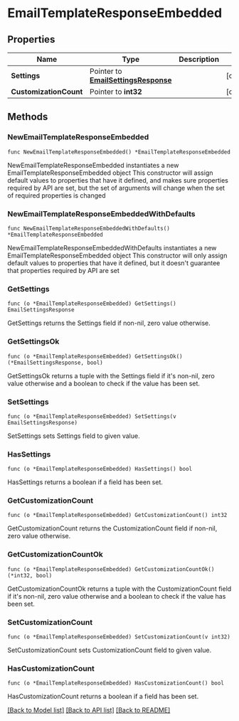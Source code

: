 # EmailTemplateResponseEmbedded

## Properties

Name | Type | Description | Notes
------------ | ------------- | ------------- | -------------
**Settings** | Pointer to [**EmailSettingsResponse**](EmailSettingsResponse.md) |  | [optional] 
**CustomizationCount** | Pointer to **int32** |  | [optional] 

## Methods

### NewEmailTemplateResponseEmbedded

`func NewEmailTemplateResponseEmbedded() *EmailTemplateResponseEmbedded`

NewEmailTemplateResponseEmbedded instantiates a new EmailTemplateResponseEmbedded object
This constructor will assign default values to properties that have it defined,
and makes sure properties required by API are set, but the set of arguments
will change when the set of required properties is changed

### NewEmailTemplateResponseEmbeddedWithDefaults

`func NewEmailTemplateResponseEmbeddedWithDefaults() *EmailTemplateResponseEmbedded`

NewEmailTemplateResponseEmbeddedWithDefaults instantiates a new EmailTemplateResponseEmbedded object
This constructor will only assign default values to properties that have it defined,
but it doesn't guarantee that properties required by API are set

### GetSettings

`func (o *EmailTemplateResponseEmbedded) GetSettings() EmailSettingsResponse`

GetSettings returns the Settings field if non-nil, zero value otherwise.

### GetSettingsOk

`func (o *EmailTemplateResponseEmbedded) GetSettingsOk() (*EmailSettingsResponse, bool)`

GetSettingsOk returns a tuple with the Settings field if it's non-nil, zero value otherwise
and a boolean to check if the value has been set.

### SetSettings

`func (o *EmailTemplateResponseEmbedded) SetSettings(v EmailSettingsResponse)`

SetSettings sets Settings field to given value.

### HasSettings

`func (o *EmailTemplateResponseEmbedded) HasSettings() bool`

HasSettings returns a boolean if a field has been set.

### GetCustomizationCount

`func (o *EmailTemplateResponseEmbedded) GetCustomizationCount() int32`

GetCustomizationCount returns the CustomizationCount field if non-nil, zero value otherwise.

### GetCustomizationCountOk

`func (o *EmailTemplateResponseEmbedded) GetCustomizationCountOk() (*int32, bool)`

GetCustomizationCountOk returns a tuple with the CustomizationCount field if it's non-nil, zero value otherwise
and a boolean to check if the value has been set.

### SetCustomizationCount

`func (o *EmailTemplateResponseEmbedded) SetCustomizationCount(v int32)`

SetCustomizationCount sets CustomizationCount field to given value.

### HasCustomizationCount

`func (o *EmailTemplateResponseEmbedded) HasCustomizationCount() bool`

HasCustomizationCount returns a boolean if a field has been set.


[[Back to Model list]](../README.md#documentation-for-models) [[Back to API list]](../README.md#documentation-for-api-endpoints) [[Back to README]](../README.md)


